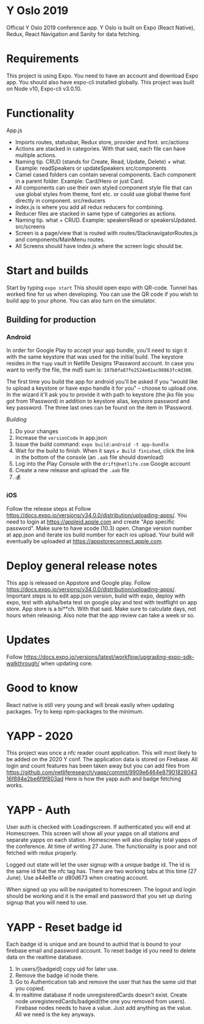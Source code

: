 # Y Oslo 2019

Official Y Oslo 2019 conference app.
Y Oslo is built on Expo (React Native), Redux, React Navigation and Sanity for data fetching.

# Requirements

This project is using Expo. You need to have an account and download Expo app. You should also have expo-cli installed globally. This project was built on Node v10, Expo-cli v3.0.10.

# Functionality

App.js

- Imports routes, statusbar, Redux store, provider and font.
  src/actions
- Actions are stacked in categories. With that said, each file can have multiple actions.
- Naming tip. CRUD (stands for Create, Read, Update, Delete) + what. Example: readSpeakers or updateSpeakers
  src/components
- Camel cased folders can contain several components. Each component in a parent folder. Example: Card/Hero or just Card.
- All components can use their own styled component style file that can use global styles from theme, font etc. or could use global theme font directly in component.
  src/reducers
- index.js is where you add all redux reducers for combining.
- Reducer files are stacked in same type of categories as actions.
- Naming tip. what + CRUD. Example: speakersRead or speakersUpdated.
  src/screens
- Screen is a page/view that is routed with routes/StacknavigatorRoutes.js and components/MainMenu routes.
- All Screens should have index.js where the screen logic should be.

# Start and builds

Start by typing
`expo start`
This should open expo with QR-code. Tunnel has worked fine for us when developing. You can use the QR code if you wish to build app to your phone. You can also turn on the simulator.

## Building for production

### Android
In order for Google Play to accept your app bundle, you'll need to sign it with the same keystore that was used for the initial build. The keystore resides in the `Yapp` vault in Netlife Designs 1Password account. In case you want to verify the file, the md5 sum is: `197b0fa87fe2524e01ac98863fc4d308`.

The first time you build the app for android you'll be asked if you "would like to upload a keystore or have expo handle it for you" – choose to upload one. In the wizard it'll ask you to provide it with path to keystore (the jks file you got from 1Password) in addition to keystore alias, keystore password and key password. The three last ones can be found on the item in 1Password.

*Building*
1. Do your changes
2. Increase the `versionCode` in app.json
3. Issue the build command: `expo build:android -t app-bundle`
4. Wait for the build to finish. When it says `✔ Build finished`, click the link in the bottom of the console (an `.aab` file should download)
5. Log into the Play Console with the `drift@netlife.com` Google account
6. Create a new release and upload the `.aab` file
7. 💰

### iOS
Follow the release steps at Follow https://docs.expo.io/versions/v34.0.0/distribution/uploading-apps/.
You need to login at https://appleid.apple.com and create "App specific password".
Make sure to have xcode (10.3) open.
Change version number at app.json and iterate ios build number for each ios upload.
Your build will eventually be uploaded at https://appstoreconnect.apple.com.


# Deploy general release notes

This app is released on Appstore and Google play.
Follow https://docs.expo.io/versions/v34.0.0/distribution/uploading-apps/.
Important steps is to edit app.json version, build with expo, deploy with expo, test with alpha/beta test on google play and test with testflight on app store.
App store is a bi\*\*ch. With that said. Make sure to calculate days, not hours when releasing. Also note that the app review can take a week or so.

# Updates

Follow https://docs.expo.io/versions/latest/workflow/upgrading-expo-sdk-walkthrough/ when updating core.

# Good to know

React native is still very young and will break easily when updating packages. Try to keep npm-packages to the minimum.

# YAPP - 2020

This project was once a nfc reader count application. This will most likely to be added on the 2020 Y conf.
The application data is stored on Firebase. All login and count features has been taken away but you can add files from https://github.com/netliferesearch/yapp/commit/9909e6464e8790182804316f894e2be6f9f803ad
Here is how the yapp auth and badge fetching works.

# YAPP - Auth

User auth is checked with Loadingscreen. If authenticated you will end at Homescreen. This screen will show all your yapps on all stations and separate yapps on each station. Homescreen will also display total yapps of the conference.
At time of writing 27 June. The functionality is poor and not fetched with redux properly.

Logged out state will let the user signup with a unique badge id. The id is the same id that the nfc tag has. There are two working tabs at this time (27 June). Use a44e81e or d80d673 when creating account.

When signed up you will be navigated to homescreen. The logout and login should be working and it is the email and password that you set up during signup that you will need to use.

# YAPP - Reset badge id

Each badge id is unique and are bound to authid that is bound to your firebase email and password account.
To reset badge id you need to delete data on the realtime database.

1. In users/[badgeid] copy uid for later use.
2. Remove the badge id node there.
3. Go to Authentication tab and remove the user that has the same uid that you copied.
4. In realtime database if node unregisteredCards doesn't exist. Create node unregisteredCards/badgeid(the one you removed from users). Firebase nodes needs to have a value. Just add anything as the value. All we need is the key anyways.
